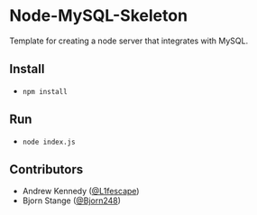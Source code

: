# Node-MySQL-Skeleton

Template for creating a node server that integrates with MySQL.

## Install
* <code>npm install</code>

## Run
* <code>node index.js</code>

## Contributors
* Andrew Kennedy ([@L1fescape](https://github.com/L1fescape))
* Bjorn Stange ([@Bjorn248](https://github.com/Bjorn248))
